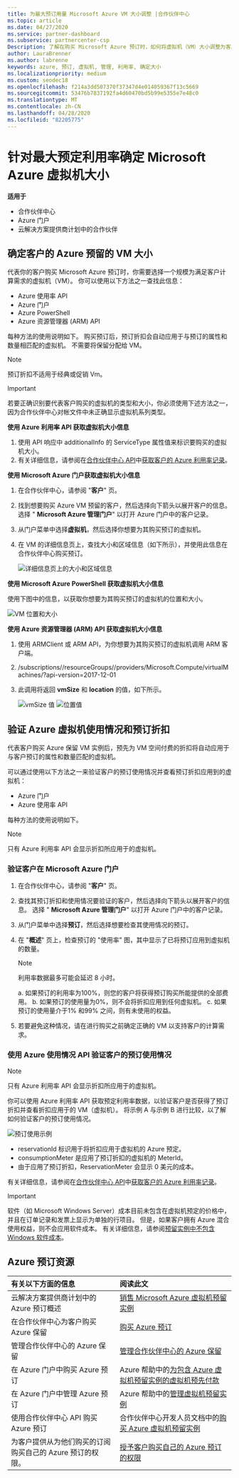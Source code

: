 ```yaml
---
title: 为最大预订用量 Microsoft Azure VM 大小调整 |合作伙伴中心
ms.topic: article
ms.date: 04/27/2020
ms.service: partner-dashboard
ms.subservice: partnercenter-csp
Description: 了解在购买 Microsoft Azure 预订时，如何将虚拟机（VM）大小调整为客户的计算需求。
author: LauraBrenner
ms.author: labrenne
keywords: azure, 预订, 虚拟机, 管理, 利用率, 确定大小
ms.localizationpriority: medium
ms.custom: seodec18
ms.openlocfilehash: f214a3dd507370f37347d4e014059367f13c5669
ms.sourcegitcommit: 53476b7837192fa4d60470bd5b99e5355e7e48c0
ms.translationtype: MT
ms.contentlocale: zh-CN
ms.lasthandoff: 04/28/2020
ms.locfileid: "82205775"
---
```

# <a name="microsoft-azure-vm-sizing-for-maximum-reservation-usage"></a>针对最大预定利用率确定 Microsoft Azure 虚拟机大小

**适用于**

- 合作伙伴中心
- Azure 门户
- 云解决方案提供商计划中的合作伙伴

## <a name="determine-the-vm-size-for-a-customers-azure-reservation"></a>确定客户的 Azure 预留的 VM 大小 

代表你的客户购买 Microsoft Azure 预订时，你需要选择一个规模为满足客户计算需求的虚拟机（VM）。 你可以使用以下方法之一查找此信息：

- Azure 使用率 API
- Azure 门户
- Azure PowerShell
- Azure 资源管理器 (ARM) API

每种方法的使用说明如下。 购买预订后，预订折扣会自动应用于与预订的属性和数量相匹配的虚拟机。 不需要将保留分配给 VM。

>[!NOTE]
>预订折扣不适用于经典或促销 Vm。

>[!IMPORTANT]
>若要正确识别要代表客户购买的虚拟机的类型和大小，你必须使用下述方法之一，因为合作伙伴中心对帐文件中未正确显示虚拟机系列类型。

**使用 Azure 利用率 API 获取虚拟机大小信息**

1. 使用 API 响应中 additionalInfo 的 ServiceType 属性值来标识要购买的虚拟机大小。
2. 有关详细信息，请参阅在[合作伙伴中心 API](https://docs.microsoft.com/partner-center/develop/)中[获取客户的 Azure 利用率记录](https://docs.microsoft.com/partner-center/develop/get-a-customer-s-utilization-record-for-azure)。

**使用 Microsoft Azure 门户获取虚拟机大小信息**

1. 在合作伙伴中心，请参阅 "**客户**" 页。
2. 找到想要购买 Azure VM 预留的客户，然后选择向下箭头以展开客户的信息。 选择 " **Microsoft Azure 管理门户**" 以打开 Azure 门户中的客户记录。
3. 从门户菜单中选择**虚拟机**，然后选择你想要为其购买预订的虚拟机。
4. 在 VM 的详细信息页上，查找大小和区域信息（如下所示），并使用此信息在合作伙伴中心购买预订。  

    ![详细信息页上的大小和区域信息](images/usage1.png)

**使用 Microsoft Azure PowerShell 获取虚拟机大小信息**

使用下图中的信息，以获取你想要为其购买预订的虚拟机的位置和大小。 

![VM 位置和大小](images/usage2.png)

**使用 Azure 资源管理器 (ARM) API 获取虚拟机大小信息**

1. 使用 ARMClient 或 ARM API，为你想要为其购买预订的虚拟机调用 ARM 客户端。

2. /subscriptions/<Subscription ID>/resourceGroups/<Resource group name>/providers/Microsoft.Compute/virtualMachines/<VM Instance Name>?api-version=2017-12-01

3. 此调用将返回 **vmSize** 和 **location** 的值，如下所示。

    ![vmSize 值](images/usage3.png) ![位置值](images/usage4.png)

## <a name="verify-azure-vm-usage-and-reservation-discount"></a>验证 Azure 虚拟机使用情况和预订折扣

代表客户购买 Azure 保留 VM 实例后，预先为 VM 空间付费的折扣将自动应用于与客户预订的属性和数量匹配的虚拟机。

可以通过使用以下方法之一来验证客户的预订使用情况并查看预订折扣应用到的虚拟机：

- Azure 门户
- Azure 使用率 API

每种方法的使用说明如下。

>[!NOTE]
>只有 Azure 利用率 API 会显示折扣所应用于的虚拟机。  

### <a name="verify-the-customers-reservation-usage-in-the-microsoft-azure-portal"></a>验证客户在 Microsoft Azure 门户

1. 在合作伙伴中心，请参阅 "**客户**" 页。

2. 查找其预订折扣和使用情况要验证的客户，然后选择向下箭头以展开客户的信息。 选择 " **Microsoft Azure 管理门户**" 以打开 Azure 门户中的客户记录。
3. 从门户菜单中选择**预订**，然后选择想要检查其使用情况的预订。
4. 在 "**概述**" 页上，检查预订的 "使用率" 图，其中显示了已将预订应用到虚拟机的数量。

    >[!NOTE]
    >利用率数据最多可能会延迟 8 小时。

    a. 如果预订的利用率为100%，则您的客户将获得预订购买所能提供的全部费用。
    b. 如果预订的使用量为0%，则不会将折扣应用到任何虚拟机。
    c. 如果预订的使用量介于1% 和99% 之间，则有未使用的权益。

5. 若要避免这种情况，请在进行购买之前确定正确的 VM 以支持客户的计算需求。

### <a name="verify-the-customers-reservation-usage-with-the-azure-utilization-api"></a>使用 Azure 使用情况 API 验证客户的预订使用情况

>[!NOTE]
>只有 Azure 利用率 API 会显示折扣所应用于的虚拟机。  

你可以使用 Azure 利用率 API 获取预定利用率数据，以验证客户是否获得了预订折扣并查看折扣应用于的 VM（虚拟机）。 将示例 A 与示例 B 进行比较，以了解如何验证客户的预订使用情况。

![预订使用示例](images/usage5.png)

- reservationId 标识用于将折扣应用于虚拟机的 Azure 预定。
- consumptionMeter 是应用了预订折扣的虚拟机的 MeterId。
- 由于应用了预订折扣，ReservationMeter 会显示 0 美元的成本。

有关详细信息，请参阅在[合作伙伴中心 API](https://docs.microsoft.com/partner-center/develop/)中[获取客户的 Azure 利用率记录](https://docs.microsoft.com/partner-center/develop/get-a-customer-s-utilization-record-for-azure)。

>[!IMPORTANT]
>软件（如 Microsoft Windows Server）成本目前未包含在虚拟机预定的价格中，并且在订单记录和发票上显示为单独的行项目。 但是，如果客户拥有 Azure 混合使用权益，则不会应用软件成本。 有关详细信息，请参阅[预留实例中不包含 Windows 软件成本](https://docs.microsoft.com/azure/billing/billing-reserved-instance-windows-software-costs)。  

## <a name="azure-reservations-resources"></a>Azure 预订资源

|**有关以下方面的信息**   |**阅读此文**    |
|:-----------------------------|:-----------------|
|云解决方案提供商计划中的 Azure 预订概述  | [销售 Microsoft Azure 虚拟机预留实例](azure-reservations.md)
|在合作伙伴中心为客户购买 Azure 保留   | [购买 Azure 预订](azure-reservations-buying.md)
|管理合作伙伴中心的 Azure 保留 | [管理合作伙伴中心的 Azure 保留](azure-reservations-manage.md)
|在 Azure 门户中购买 Azure 预订 | Azure 帮助中的[为包含 Azure 虚拟机预留实例的虚拟机预先付款](https://docs.microsoft.com/azure/virtual-machines/windows/prepay-reserved-vm-instances) |
|在 Azure 门户中管理 Azure 预订   | Azure 帮助中的[管理虚拟机预留实例](https://docs.microsoft.com/azure/billing/billing-manage-reserved-vm-instance)  |
|使用合作伙伴中心 API 购买 Azure 预订 | 合作伙伴中心开发人员文档中的[购买 Azure 虚拟机预留实例](https://docs.microsoft.com/partner-center/develop/purchase-azure-reservations)   |
|为客户提供从为他们购买的订阅购买自己的 Azure 预订的权限。 | [授予客户购买自己的 Azure 预订的权限](give-customers-permission.md)   |
